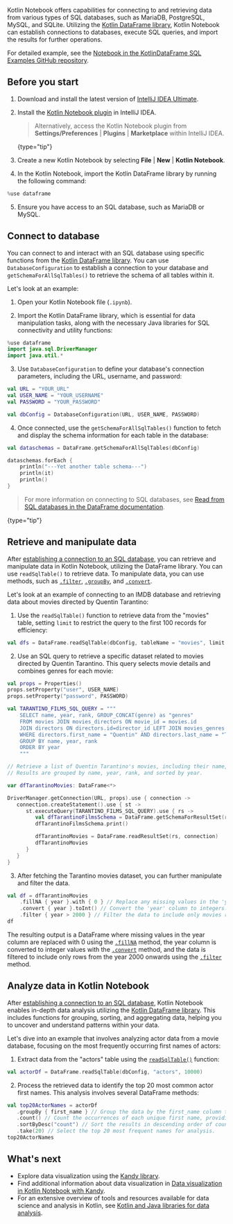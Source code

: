 [//]: # (title: Connect and retrieve data from databases)

Kotlin Notebook offers capabilities for connecting to and retrieving data from various types of SQL databases, such as 
MariaDB, PostgreSQL, MySQL, and SQLite. 
Utilizing the [Kotlin DataFrame library](https://kotlin.github.io/dataframe/gettingstarted.html), Kotlin Notebook can establish 
connections to databases, execute SQL queries, and import the results for further operations.

For detailed example, see the [Notebook in the KotlinDataFrame SQL Examples GitHub repository](https://github.com/zaleslaw/KotlinDataFrame-SQL-Examples/blob/master/notebooks/imdb.ipynb).

## Before you start

1. Download and install the latest version of [IntelliJ IDEA Ultimate](https://www.jetbrains.com/idea/download/?section=mac).
2. Install the [Kotlin Notebook plugin](https://plugins.jetbrains.com/plugin/16340-kotlin-notebook) in IntelliJ IDEA.

   > Alternatively, access the Kotlin Notebook plugin from **Settings/Preferences** | **Plugins** | **Marketplace** within IntelliJ IDEA.
   >
   {type="tip"}

3. Create a new Kotlin Notebook by selecting **File** | **New** | **Kotlin Notebook**.
4. In the Kotlin Notebook, import the Kotlin DataFrame library by running the following command:

```kotlin
%use dataframe
```

5. Ensure you have access to an SQL database, such as MariaDB or MySQL.


## Connect to database

You can connect to and interact with an SQL database using specific functions from the [Kotlin DataFrame library](https://kotlin.github.io/dataframe/gettingstarted.html). 
You can use `DatabaseConfiguration` to establish a connection to your database and `getSchemaForAllSqlTables()` to retrieve 
the schema of all tables within it.

Let's look at an example:

1. Open your Kotlin Notebook file (`.ipynb`).

2. Import the Kotlin DataFrame library, which is essential for data manipulation tasks, along with
the necessary Java libraries for SQL connectivity and utility functions: 

```kotlin
%use dataframe
import java.sql.DriverManager
import java.util.*
```

3. Use `DatabaseConfiguration` to define your database's connection parameters, 
including the URL, username, and password:

```kotlin
val URL = "YOUR_URL"
val USER_NAME = "YOUR_USERNAME"
val PASSWORD = "YOUR_PASSWORD"

val dbConfig = DatabaseConfiguration(URL, USER_NAME, PASSWORD)
```

4. Once connected, use the `getSchemaForAllSqlTables()` function to fetch and display the 
schema information for each table in the database:

```kotlin
val dataschemas = DataFrame.getSchemaForAllSqlTables(dbConfig)

dataschemas.forEach { 
    println("---Yet another table schema---")
    println(it)
    println()
}
```

> For more information on connecting to SQL databases, see [Read from SQL databases in the DataFrame documentation](https://kotlin.github.io/dataframe/readsqldatabases.html).
> 
{type="tip"}

## Retrieve and manipulate data

After [establishing a connection to an SQL database](#connect-to-database), you can retrieve and manipulate data in Kotlin Notebook, utilizing the DataFrame library. 
You can use `readSqlTable()` to retrieve data. To manipulate data, you can use methods, such as [`.filter`](https://kotlin.github.io/dataframe/filter.html), [`.groupBy`](https://kotlin.github.io/dataframe/groupby.html), 
and [`.convert`](https://kotlin.github.io/dataframe/convert.html). 

Let's look at an example of connecting to an IMDB database and retrieving data about movies directed by Quentin Tarantino:

1. Use the `readSqlTable()` function to retrieve data from the "movies" table, setting `limit` 
to restrict the query to the first 100 records for efficiency:

```kotlin
val dfs = DataFrame.readSqlTable(dbConfig, tableName = "movies", limit = 100)
```

2. Use an SQL query to retrieve a specific dataset related to movies directed by Quentin Tarantino. 
This query selects movie details and combines genres for each movie:

```kotlin
val props = Properties()
props.setProperty("user", USER_NAME)
props.setProperty("password", PASSWORD)

val TARANTINO_FILMS_SQL_QUERY = """
    SELECT name, year, rank, GROUP_CONCAT(genre) as "genres"
    FROM movies JOIN movies_directors ON movie_id = movies.id
    JOIN directors ON directors.id=director_id LEFT JOIN movies_genres ON movies.id = movies_genres.movie_id
    WHERE directors.first_name = "Quentin" AND directors.last_name = "Tarantino"
    GROUP BY name, year, rank
    ORDER BY year
    """

// Retrieve a list of Quentin Tarantino's movies, including their name, year, rank, and a concatenated string of all genres. 
// Results are grouped by name, year, rank, and sorted by year.

var dfTarantinoMovies: DataFrame<*>

DriverManager.getConnection(URL, props).use { connection ->
   connection.createStatement().use { st ->
      st.executeQuery(TARANTINO_FILMS_SQL_QUERY).use { rs ->
         val dfTarantinoFilmsSchema = DataFrame.getSchemaForResultSet(rs, connection)
         dfTarantinoFilmsSchema.print()

         dfTarantinoMovies = DataFrame.readResultSet(rs, connection)
         dfTarantinoMovies
      }
   }
}
```

3. After fetching the Tarantino movies dataset, you can further manipulate and filter the data.

```kotlin
val df = dfTarantinoMovies
    .fillNA { year }.with { 0 } // Replace any missing values in the 'year' column with 0.
    .convert { year }.toInt() // Convert the 'year' column to integers.
    .filter { year > 2000 } // Filter the data to include only movies released after the year 2000.
df
```

The resulting output is a DataFrame where missing values in the year column are replaced with 0 using the 
[`.fillNA`](https://kotlin.github.io/dataframe/fill.html#fillna) method, the year column is converted to integer values 
with the [`.convert`](https://kotlin.github.io/dataframe/convert.html) method, and the data is filtered to include only 
rows from the year 2000 onwards using the [`.filter`](https://kotlin.github.io/dataframe/filter.html) method.

## Analyze data in Kotlin Notebook

After [establishing a connection to an SQL database](#connect-to-database), Kotlin Notebook enables in-depth data analysis 
utilizing the [Kotlin DataFrame library](https://kotlin.github.io/dataframe/gettingstarted.html). This includes functions for 
grouping, sorting, and aggregating data, helping you to uncover and understand patterns within your data.

Let's dive into an example that involves analyzing actor data from a movie database, focusing on the most frequently 
occurring first names of actors:

1. Extract data from the "actors" table using the [`readSqlTable()`](https://kotlin.github.io/dataframe/readsqldatabases.html#reading-specific-tables) function:

```kotlin
val actorDf = DataFrame.readSqlTable(dbConfig, "actors", 10000)
```

2. Process the retrieved data to identify the top 20 most common actor first names. This analysis involves several DataFrame methods:

```kotlin
val top20ActorNames = actorDf
   .groupBy { first_name } // Group the data by the first_name column to organize it based on actor first names.
   .count() // Count the occurrences of each unique first name, providing a frequency distribution.
   .sortByDesc("count") // Sort the results in descending order of count to identify the most common names.
   .take(20) // Select the top 20 most frequent names for analysis.
top20ActorNames
```

## What's next

* Explore data visualization using the [Kandy library](https://kotlin.github.io/kandy/examples.html).
* Find additional information about data visualization in [Data visualization in Kotlin Notebook with Kandy](data-analysis-visualization.md).
* For an extensive overview of tools and resources available for data science and analysis in Kotlin, see [Kotlin and Java libraries for data analysis](data-science-libraries.md).